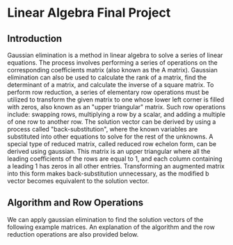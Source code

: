 # Linear Algebra Final Project

## Introduction
Gaussian elimination is a method in linear algebra to solve a series of linear equations. The process involves performing a series of operations on the corresponding coefficients matrix (also known as the A matrix). Gaussian elimination can also be used to calculate the rank of a matrix, find the determinant of a matrix, and calculate the inverse of a square matrix. To perform row reduction, a series of elementary row operations must be utilized to transform the given matrix to one whose lower left corner is filled with zeros, also known as an "upper triangular" matrix. Such row operations include: swapping rows, multiplying a row by a scalar, and adding a multiple of one row to another row. The solution vector can be derived by using a process called "back-substitution", where the known variables are substituted into other equations to solve for the rest of the unknowns. A special type of reduced matrix, called reduced row echelon form, can be derived using gaussian. This matrix is an upper triangular where all the leading coefficients of the rows are equal to 1, and each column containing a leading 1 has zeros in all other entries. Transforming an augmented matrix into this form makes back-substitution unnecessary, as the modified b vector becomes equivalent to the solution vector.  

## Algorithm and Row Operations
We can apply gaussian elimination to find the solution vectors of the following example matrices. An explanation of the algorithm and the row reduction operations are also provided below. 

    

